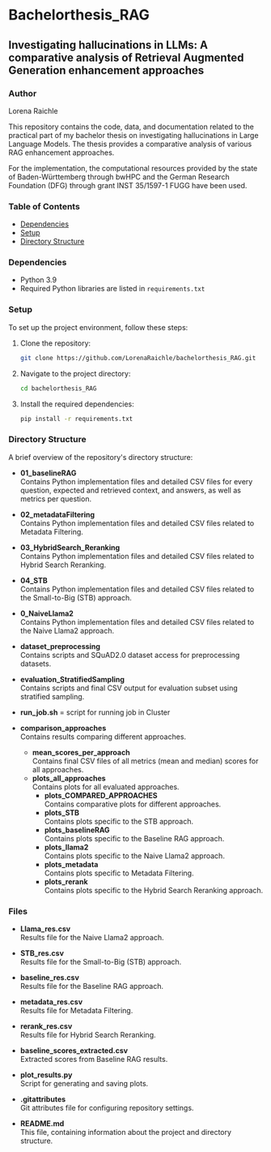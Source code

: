 # Bachelorthesis_RAG

## Investigating hallucinations in LLMs: A comparative analysis of Retrieval Augmented Generation enhancement approaches
### Author
Lorena Raichle

This repository contains the code, data, and documentation related to the practical part of my bachelor thesis on investigating hallucinations in Large Language Models. The thesis provides a comparative analysis of various RAG enhancement approaches.

For the implementation, the computational resources provided by the state of Baden-Württemberg through bwHPC and the German Research Foundation (DFG) through grant INST 35/1597-1 FUGG have been used.

### Table of Contents
- [Dependencies](#dependencies)
- [Setup](#setup)
- [Directory Structure](#directory-structure)

### Dependencies
- Python 3.9
- Required Python libraries are listed in `requirements.txt`

### Setup
To set up the project environment, follow these steps:

1. Clone the repository:
    ```sh
    git clone https://github.com/LorenaRaichle/bachelorthesis_RAG.git
    ```
2. Navigate to the project directory:
    ```sh
    cd bachelorthesis_RAG
    ```
3. Install the required dependencies:
    ```sh
    pip install -r requirements.txt
    ```

### Directory Structure
A brief overview of the repository's directory structure:

- **01_baselineRAG**  
  Contains Python implementation files and detailed CSV files for every question, expected and retrieved context, and answers, as well as metrics per question.

- **02_metadataFiltering**  
  Contains Python implementation files and detailed CSV files related to Metadata Filtering.

- **03_HybridSearch_Reranking**  
  Contains Python implementation files and detailed CSV files related to Hybrid Search Reranking.

- **04_STB**  
  Contains Python implementation files and detailed CSV files related to the Small-to-Big (STB) approach.

- **0_NaiveLlama2**  
  Contains Python implementation files and detailed CSV files related to the Naive Llama2 approach.

- **dataset_preprocessing**  
  Contains scripts and SQuAD2.0 dataset access for preprocessing datasets.

- **evaluation_StratifiedSampling**  
  Contains scripts and final CSV output for evaluation subset using stratified sampling.

- **run_job.sh**  = script for running job in Cluster

- **comparison_approaches**  
  Contains results comparing different approaches.
  - **mean_scores_per_approach**  
    Contains final CSV files of all metrics (mean and median) scores for all approaches.
  - **plots_all_approaches**  
    Contains plots for all evaluated approaches.
    - **plots_COMPARED_APPROACHES**  
      Contains comparative plots for different approaches.
    - **plots_STB**  
      Contains plots specific to the STB approach.
    - **plots_baselineRAG**  
      Contains plots specific to the Baseline RAG approach.
    - **plots_llama2**  
      Contains plots specific to the Naive Llama2 approach.
    - **plots_metadata**  
      Contains plots specific to Metadata Filtering.
    - **plots_rerank**  
      Contains plots specific to the Hybrid Search Reranking approach.

### Files
- **Llama_res.csv**  
  Results file for the Naive Llama2 approach.

- **STB_res.csv**  
  Results file for the Small-to-Big (STB) approach.

- **baseline_res.csv**  
  Results file for the Baseline RAG approach.

- **metadata_res.csv**  
  Results file for Metadata Filtering.

- **rerank_res.csv**  
  Results file for Hybrid Search Reranking.

- **baseline_scores_extracted.csv**  
  Extracted scores from Baseline RAG results.

- **plot_results.py**  
  Script for generating and saving plots.

- **.gitattributes**  
  Git attributes file for configuring repository settings.

- **README.md**  
  This file, containing information about the project and directory structure.
